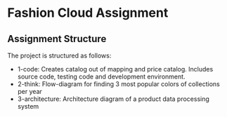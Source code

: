 # Fashion Cloud Assignment


## Assignment Structure

The project is structured as follows:

- 1-code: Creates catalog out of mapping and price catalog. Includes source code, testing code and development environment.
- 2-think: Flow-diagram for finding 3 most popular colors of collections per year
- 3-architecture: Architecture diagram of a product data processing system